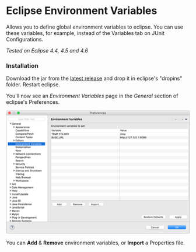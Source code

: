 # Eclipse Environment Variables
Allows you to define global environment variables to eclipse. You can use these variables, for example, instead of the Variables tab on JUnit Configurations.

_Tested on Eclipse 4.4, 4.5 and 4.6_


### Installation
Download the jar from the [latest release](https://github.com/JorisAerts/Eclipse-Environment-Variables/releases/latest) and drop it in eclipse's "dropins" folder. Restart eclipse. 

You'll now see an _Environment Variables_ page in the _General_ section of eclipse's Preferences.

![alt text](https://raw.githubusercontent.com/JorisAerts/Eclipse-Environment-Variables/gh-pages/images/PreferencePage.png "Preference Page")

You can **Add** & **Remove** environment variables, or **Import** a Properties file.
